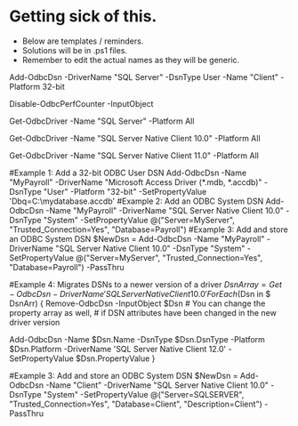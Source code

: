 # Getting sick of this.

- Below are templates / reminders.
- Solutions will be in .ps1 files.
- Remember to edit the actual names as they will be generic.


Add-OdbcDsn -DriverName "SQL Server" -DsnType User -Name "Client" -Platform 32-bit

Disable-OdbcPerfCounter -InputObject

Get-OdbcDriver -Name "SQL Server" -Platform All


Get-OdbcDriver -Name "SQL Server Native Client 10.0" -Platform All

Get-OdbcDriver -Name "SQL Server Native Client 11.0" -Platform All

#Example 1: Add a 32-bit ODBC User DSN
Add-OdbcDsn -Name "MyPayroll" -DriverName "Microsoft Access Driver (*.mdb, *.accdb)" -DsnType "User" -Platform "32-bit" -SetPropertyValue 'Dbq=C:\mydatabase.accdb'
#Example 2: Add an ODBC System DSN
Add-OdbcDsn -Name "MyPayroll" -DriverName "SQL Server Native Client 10.0" -DsnType "System" -SetPropertyValue @("Server=MyServer", "Trusted_Connection=Yes", "Database=Payroll")
#Example 3: Add and store an ODBC System DSN
$NewDsn = Add-OdbcDsn -Name "MyPayroll" -DriverName "SQL Server Native Client 10.0" -DsnType "System" -SetPropertyValue @("Server=MyServer", "Trusted_Connection=Yes", "Database=Payroll") -PassThru




#Example 4: Migrates DSNs to a newer version of a driver
$DsnArray = Get-OdbcDsn -DriverName 'SQL Server Native Client 10.0'
ForEach ($Dsn in $ DsnArr) {
          Remove-OdbcDsn -InputObject $Dsn 
          # You can change the property array as well, 
          # if DSN attributes have been changed in the new driver version

Add-OdbcDsn -Name $Dsn.Name -DsnType $Dsn.DsnType -Platform $Dsn.Platform -DriverName 'SQL Server Native Client 12.0' -SetPropertyValue $Dsn.PropertyValue
}

#Example 3: Add and store an ODBC System DSN
$NewDsn = Add-OdbcDsn -Name "Client" -DriverName "SQL Server Native Client 10.0" -DsnType "System" -SetPropertyValue @("Server=SQLSERVER", "Trusted_Connection=Yes", "Database=Client", "Description=Client") -PassThru 
